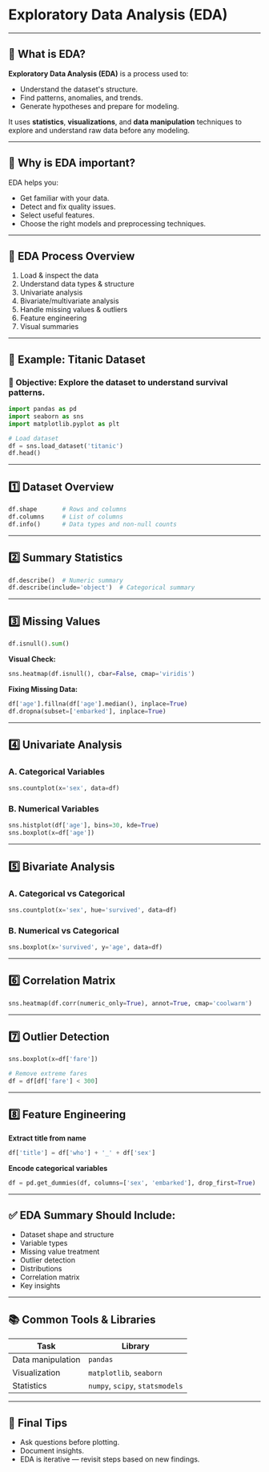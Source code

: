 


#  Exploratory Data Analysis (EDA) 

---

## 🧠 What is EDA?

**Exploratory Data Analysis (EDA)** is a process used to:
- Understand the dataset's structure.
- Find patterns, anomalies, and trends.
- Generate hypotheses and prepare for modeling.

It uses **statistics**, **visualizations**, and **data manipulation** techniques to explore and understand raw data before any modeling.

---

## 📌 Why is EDA important?

EDA helps you:
- Get familiar with your data.
- Detect and fix quality issues.
- Select useful features.
- Choose the right models and preprocessing techniques.

---

## 🔄 EDA Process Overview

1. Load & inspect the data  
2. Understand data types & structure  
3. Univariate analysis  
4. Bivariate/multivariate analysis  
5. Handle missing values & outliers  
6. Feature engineering  
7. Visual summaries  

---

## 🧪 Example: Titanic Dataset

### 🎯 Objective: Explore the dataset to understand survival patterns.

```python
import pandas as pd
import seaborn as sns
import matplotlib.pyplot as plt

# Load dataset
df = sns.load_dataset('titanic')
df.head()
````

---

## 1️⃣ Dataset Overview

```python
df.shape       # Rows and columns
df.columns     # List of columns
df.info()      # Data types and non-null counts
```

---

## 2️⃣ Summary Statistics

```python
df.describe()  # Numeric summary
df.describe(include='object')  # Categorical summary
```

---

## 3️⃣ Missing Values

```python
df.isnull().sum()
```

**Visual Check:**

```python
sns.heatmap(df.isnull(), cbar=False, cmap='viridis')
```

**Fixing Missing Data:**

```python
df['age'].fillna(df['age'].median(), inplace=True)
df.dropna(subset=['embarked'], inplace=True)
```

---

## 4️⃣ Univariate Analysis

### A. Categorical Variables

```python
sns.countplot(x='sex', data=df)
```

### B. Numerical Variables

```python
sns.histplot(df['age'], bins=30, kde=True)
sns.boxplot(x=df['age'])
```

---

## 5️⃣ Bivariate Analysis

### A. Categorical vs Categorical

```python
sns.countplot(x='sex', hue='survived', data=df)
```

### B. Numerical vs Categorical

```python
sns.boxplot(x='survived', y='age', data=df)
```

---

## 6️⃣ Correlation Matrix

```python
sns.heatmap(df.corr(numeric_only=True), annot=True, cmap='coolwarm')
```

---

## 7️⃣ Outlier Detection

```python
sns.boxplot(x=df['fare'])
```

```python
# Remove extreme fares
df = df[df['fare'] < 300]
```

---

## 8️⃣ Feature Engineering

**Extract title from name**

```python
df['title'] = df['who'] + '_' + df['sex']
```

**Encode categorical variables**

```python
df = pd.get_dummies(df, columns=['sex', 'embarked'], drop_first=True)
```

---

## ✅ EDA Summary Should Include:

* Dataset shape and structure
* Variable types
* Missing value treatment
* Outlier detection
* Distributions
* Correlation matrix
* Key insights

---

## 📚 Common Tools & Libraries

| Task              | Library                         |
| ----------------- | ------------------------------- |
| Data manipulation | `pandas`                        |
| Visualization     | `matplotlib`, `seaborn`         |
| Statistics        | `numpy`, `scipy`, `statsmodels` |

---

## 🧾 Final Tips

* Ask questions before plotting.
* Document insights.
* EDA is iterative — revisit steps based on new findings.


